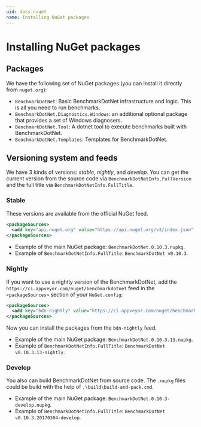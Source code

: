 ```yaml
---
uid: docs.nuget
name: Installing NuGet packages
---
```


# Installing NuGet packages

## Packages

We have the following set of NuGet packages (you can install it directly from `nuget.org`):

* `BenchmarkDotNet`: Basic BenchmarkDotNet infrastructure and logic. This is all you need to run benchmarks.
* `BenchmarkDotNet.Diagnostics.Windows`: an additional optional package that provides a set of Windows diagnosers.
* `BenchmarkDotNet.Tool`: A dotnet tool to execute benchmarks built with BenchmarkDotNet.
* `BenchmarkDotNet.Templates`: Templates for BenchmarkDotNet.

## Versioning system and feeds
We have 3 kinds of versions: *stable*, *nightly*, and *develop*.
You can get the current version from the source code via `BenchmarkDotNetInfo.FullVersion` and the full title via `BenchmarkDotNetInfo.FullTitle`.

### Stable
These versions are available from the official NuGet feed.

```xml
<packageSources>
  <add key="api.nuget.org" value="https://api.nuget.org/v3/index.json" protocolVersion="3" />
</packageSources>
```

* Example of the main NuGet package: `BenchmarkDotNet.0.10.3.nupkg`.
* Example of `BenchmarkDotNetInfo.FullTitle`: `BenchmarkDotNet v0.10.3`.

### Nightly
If you want to use a nightly version of the BenchmarkDotNet, add the `https://ci.appveyor.com/nuget/benchmarkdotnet` feed in the `<packageSources>` section of your `NuGet.config`:

```xml
<packageSources>
  <add key="bdn-nightly" value="https://ci.appveyor.com/nuget/benchmarkdotnet" />
</packageSources>
```

Now you can install the packages from the `bdn-nightly` feed.

* Example of the main NuGet package: `BenchmarkDotNet.0.10.3.13.nupkg`.
* Example of `BenchmarkDotNetInfo.FullTitle`: `BenchmarkDotNet v0.10.3.13-nightly`.

### Develop
You also can build BenchmarkDotNet from source code.
The `.nupkg` files could be build with the help of `.\build\build-and-pack.cmd`.

* Example of the main NuGet package: `BenchmarkDotNet.0.10.3-develop.nupkg`.
* Example of `BenchmarkDotNetInfo.FullTitle`: `BenchmarkDotNet v0.10.3.20170304-develop`.

